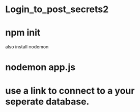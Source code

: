 # Login_to_post_secrets2
# npm init
also install nodemon
# nodemon app.js
# use a link to connect to a your seperate database.
